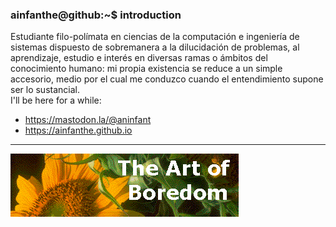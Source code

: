 ### ainfanthe@github:~$ introduction
Estudiante filo-polímata en ciencias de la computación e ingeniería de sistemas dispuesto de sobremanera a la dilucidación de problemas, al aprendizaje, estudio e interés en diversas ramas o ámbitos del conocimiento humano: mi propia existencia se reduce a un simple accesorio, medio por el cual me conduzco cuando el entendimiento supone ser lo sustancial. <br>
I'll be here for a while:
- https://mastodon.la/@aninfant
- https://ainfanthe.github.io

---

<img style="" src="https://raw.githubusercontent.com/ainfanthe/ainfanthe/main/assets/img1.png">
